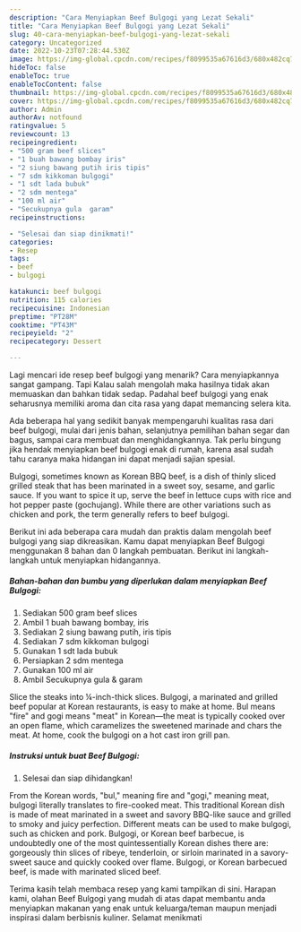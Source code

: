 ```yaml
---
description: "Cara Menyiapkan Beef Bulgogi yang Lezat Sekali"
title: "Cara Menyiapkan Beef Bulgogi yang Lezat Sekali"
slug: 40-cara-menyiapkan-beef-bulgogi-yang-lezat-sekali
category: Uncategorized
date: 2022-10-23T07:28:44.530Z
image: https://img-global.cpcdn.com/recipes/f8099535a67616d3/680x482cq70/beef-bulgogi-foto-resep-utama.jpg
hideToc: false
enableToc: true
enableTocContent: false
thumbnail: https://img-global.cpcdn.com/recipes/f8099535a67616d3/680x482cq70/beef-bulgogi-foto-resep-utama.jpg
cover: https://img-global.cpcdn.com/recipes/f8099535a67616d3/680x482cq70/beef-bulgogi-foto-resep-utama.jpg
author: Admin
authorAv: notfound
ratingvalue: 5
reviewcount: 13
recipeingredient:
- "500 gram beef slices"
- "1 buah bawang bombay iris"
- "2 siung bawang putih iris tipis"
- "7 sdm kikkoman bulgogi"
- "1 sdt lada bubuk"
- "2 sdm mentega"
- "100 ml air"
- "Secukupnya gula  garam"
recipeinstructions:

- "Selesai dan siap dinikmati!"
categories:
- Resep
tags:
- beef
- bulgogi

katakunci: beef bulgogi 
nutrition: 115 calories
recipecuisine: Indonesian
preptime: "PT28M"
cooktime: "PT43M"
recipeyield: "2"
recipecategory: Dessert

---
```



Lagi mencari ide resep beef bulgogi yang menarik? Cara menyiapkannya sangat gampang. Tapi Kalau salah mengolah maka hasilnya tidak akan memuaskan dan bahkan tidak sedap. Padahal beef bulgogi yang enak seharusnya memiliki aroma dan cita rasa yang dapat memancing selera kita.


Ada beberapa hal yang sedikit banyak mempengaruhi kualitas rasa dari beef bulgogi, mulai dari jenis bahan, selanjutnya pemilihan bahan segar dan bagus, sampai cara membuat dan menghidangkannya. Tak perlu bingung jika hendak menyiapkan beef bulgogi enak di rumah, karena asal sudah tahu caranya maka hidangan ini dapat menjadi sajian spesial.

Bulgogi, sometimes known as Korean BBQ beef, is a dish of thinly sliced grilled steak that has been marinated in a sweet soy, sesame, and garlic sauce. If you want to spice it up, serve the beef in lettuce cups with rice and hot pepper paste (gochujang). While there are other variations such as chicken and pork, the term generally refers to beef bulgogi.


Berikut ini ada beberapa cara mudah dan praktis dalam mengolah beef bulgogi yang siap dikreasikan. Kamu dapat menyiapkan Beef Bulgogi menggunakan 8 bahan dan 0 langkah pembuatan. Berikut ini langkah-langkah untuk menyiapkan hidangannya.

<!--inarticleads1-->

##### Bahan-bahan dan bumbu yang diperlukan dalam menyiapkan Beef Bulgogi:

1. Sediakan 500 gram beef slices
1. Ambil 1 buah bawang bombay, iris
1. Sediakan 2 siung bawang putih, iris tipis
1. Sediakan 7 sdm kikkoman bulgogi
1. Gunakan 1 sdt lada bubuk
1. Persiapkan 2 sdm mentega
1. Gunakan 100 ml air
1. Ambil Secukupnya gula &amp; garam


Slice the steaks into ¼-inch-thick slices. Bulgogi, a marinated and grilled beef popular at Korean restaurants, is easy to make at home. Bul means &#34;fire&#34; and gogi means &#34;meat&#34; in Korean—the meat is typically cooked over an open flame, which caramelizes the sweetened marinade and chars the meat. At home, cook the bulgogi on a hot cast iron grill pan. 

<!--inarticleads2-->

##### Instruksi untuk buat Beef Bulgogi:


1. Selesai dan siap dihidangkan!

From the Korean words, &#34;bul,&#34; meaning fire and &#34;gogi,&#34; meaning meat, bulgogi literally translates to fire-cooked meat. This traditional Korean dish is made of meat marinated in a sweet and savory BBQ-like sauce and grilled to smoky and juicy perfection. Different meats can be used to make bulgogi, such as chicken and pork. Bulgogi, or Korean beef barbecue, is undoubtedly one of the most quintessentially Korean dishes there are: gorgeously thin slices of ribeye, tenderloin, or sirloin marinated in a savory-sweet sauce and quickly cooked over flame. Bulgogi, or Korean barbecued beef, is made with marinated sliced beef. 

Terima kasih telah membaca resep yang kami tampilkan di sini. Harapan kami, olahan Beef Bulgogi yang mudah di atas dapat membantu anda menyiapkan makanan yang enak untuk keluarga/teman maupun menjadi inspirasi dalam berbisnis kuliner. Selamat menikmati
